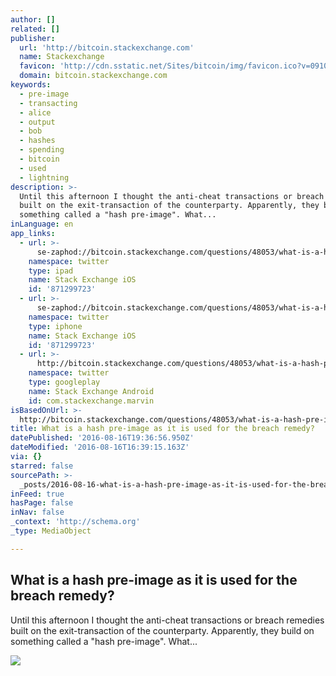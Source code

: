 ```yaml
---
author: []
related: []
publisher:
  url: 'http://bitcoin.stackexchange.com'
  name: Stackexchange
  favicon: 'http://cdn.sstatic.net/Sites/bitcoin/img/favicon.ico?v=0910168c5c65'
  domain: bitcoin.stackexchange.com
keywords:
  - pre-image
  - transacting
  - alice
  - output
  - bob
  - hashes
  - spending
  - bitcoin
  - used
  - lightning
description: >-
  Until this afternoon I thought the anti-cheat transactions or breach remedies
  built on the exit-transaction of the counterparty. Apparently, they build on
  something called a "hash pre-image". What...
inLanguage: en
app_links:
  - url: >-
      se-zaphod://bitcoin.stackexchange.com/questions/48053/what-is-a-hash-pre-image-as-it-is-used-for-the-breach-remedy
    namespace: twitter
    type: ipad
    name: Stack Exchange iOS
    id: '871299723'
  - url: >-
      se-zaphod://bitcoin.stackexchange.com/questions/48053/what-is-a-hash-pre-image-as-it-is-used-for-the-breach-remedy
    namespace: twitter
    type: iphone
    name: Stack Exchange iOS
    id: '871299723'
  - url: >-
      http://bitcoin.stackexchange.com/questions/48053/what-is-a-hash-pre-image-as-it-is-used-for-the-breach-remedy
    namespace: twitter
    type: googleplay
    name: Stack Exchange Android
    id: com.stackexchange.marvin
isBasedOnUrl: >-
  http://bitcoin.stackexchange.com/questions/48053/what-is-a-hash-pre-image-as-it-is-used-for-the-breach-remedy
title: What is a hash pre-image as it is used for the breach remedy?
datePublished: '2016-08-16T19:36:56.950Z'
dateModified: '2016-08-16T16:39:15.163Z'
via: {}
starred: false
sourcePath: >-
  _posts/2016-08-16-what-is-a-hash-pre-image-as-it-is-used-for-the-breach-remedy.md
inFeed: true
hasPage: false
inNav: false
_context: 'http://schema.org'
_type: MediaObject

---
```

<article style=""><h1>What is a hash pre-image as it is used for the breach remedy?</h1><p>Until this afternoon I thought the anti-cheat transactions or breach remedies built on the exit-transaction of the counterparty. Apparently, they build on something called a "hash pre-image". What...</p><img src="http://cdn.sstatic.net/Sites/bitcoin/img/apple-touch-icon.png?v=a43e5a337e6b&amp;a" /></article>